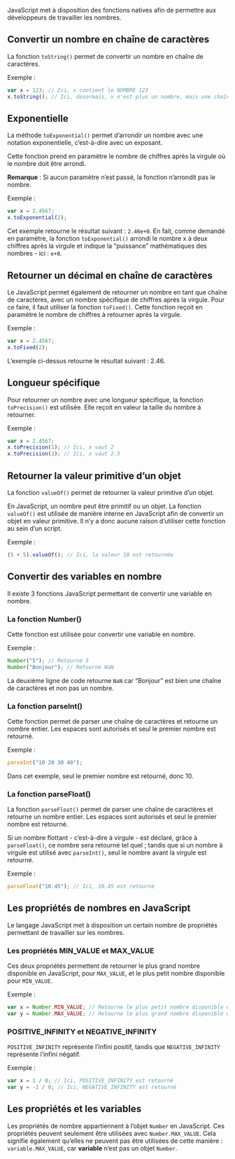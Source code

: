 JavaScript met à disposition des fonctions natives afin de permettre aux développeurs de travailler les nombres.

## Convertir un nombre en chaîne de caractères

La fonction ```toString()``` permet de convertir un nombre en chaîne de caractères.

Exemple :

```js
var x = 123; // Ici, x contient le NOMBRE 123
x.toString(); // Ici, désormais, x n'est plus un nombre, mais une chaîne de caractères
```

## Exponentielle

La méthode ```toExponential()``` permet d’arrondir un nombre avec une notation exponentielle, c’est-à-dire avec un exposant.

Cette fonction prend en paramètre le nombre de chiffres après la virgule où le nombre doit être arrondi.

__Remarque__ : Si aucun paramètre n’est passé, la fonction n’arrondit pas le nombre.

Exemple :

```js
var x = 2.4567;
x.toExponential(2);
```

Cet exemple retourne le résultat suivant : ```2.46e+0```. En fait, comme demandé en paramètre, la fonction ```toExponential()``` arrondi le nombre x à deux chiffres après la virgule et indique la “puissance” mathématiques des nombres - ici : ```e+0```.

## Retourner un décimal en chaîne de caractères

Le JavaScript permet également de retourner un nombre en tant que chaîne de caractères, avec un nombre spécifique de chiffres après la virgule. Pour ce faire, il faut utiliser la fonction ```toFixed()```. Cette fonction reçoit en paramètre le nombre de chiffres à retourner après la virgule. 

Exemple :

```js
var x = 2.4567;
x.toFixed(2);
```

L’exemple ci-dessus retourne le résultat suivant : 2.46.

## Longueur spécifique

Pour retourner un nombre avec une longueur spécifique, la fonction ```toPrecision()``` est utilisée. Elle reçoit en valeur la taille du nombre à retourner. 

Exemple :

```js
var x = 2.4567;
x.toPrecision(1); // Ici, x vaut 2
x.toPrecision(2); // Ici, x vaut 2.5
```

## Retourner la valeur primitive d’un objet

La fonction ```valueOf()``` permet de retourner la valeur primitive d’un objet. 

En JavaScript, un nombre peut être primitif ou un objet. La fonction ```valueOf()``` est utilisée de manière interne en JavaScript afin de convertir un objet en valeur primitive. Il n’y a donc aucune raison d’utiliser cette fonction au sein d’un script. 

Exemple : 

```js
(5 + 5).valueOf(); // Ici, la valeur 10 est retournée
```

## Convertir des variables en nombre

Il existe 3 fonctions JavaScript permettant de convertir une variable en nombre. 

### La fonction Number()

Cette fonction est utilisée pour convertir une variable en nombre. 

Exemple :

```js
Number("5"); // Retourne 5
Number("Bonjour"); // Retourne NaN
```

La deuxième ligne de code retourne ```NaN``` car “Bonjour” est bien une chaîne de caractères et non pas un nombre.

### La fonction parseInt()

Cette fonction permet de parser une chaîne de caractères et retourne un nombre entier. Les espaces sont autorisés et seul le premier nombre est retourné. 

Exemple :

```js
parseInt("10 20 30 40");
```

Dans cet exemple, seul le premier nombre est retourné, donc 10.

### La fonction parseFloat()

La fonction ```parseFloat()``` permet de parser une chaîne de caractères et retourne un nombre entier. Les espaces sont autorisés et seul le premier nombre est retourné. 

Si un nombre flottant - c’est-à-dire à virgule - est déclaré, grâce à ```parseFloat()```, ce nombre sera retourné tel quel ; tandis que si un nombre à virgule est utilisé avec ```parseInt()```, seul le nombre avant la virgule est retourné. 

Exemple :

```js
parseFloat("10.45"); // Ici, 10.45 est retourné
```

## Les propriétés de nombres en JavaScript

Le langage JavaScript met à disposition un certain nombre de propriétés permettant de travailler sur les nombres. 

### Les propriétés MIN_VALUE et MAX_VALUE

Ces deux propriétés permettent de retourner le plus grand nombre disponible en JavaScript, pour ```MAX_VALUE```, et le plus petit nombre disponible pour ```MIN_VALUE```.

Exemple :

```js
var x = Number.MIN_VALUE; // Retourne le plus petit nombre disponible en Javascript
var y = Number.MAX_VALUE; // Retourne le plus grand nombre disponible en Javascript
```

### POSITIVE_INFINITY et NEGATIVE_INFINITY

```POSITIVE_INFINITY``` représente l’infini positif, tandis que ```NEGATIVE_INFINITY``` représente l’infini négatif. 

Exemple :

```js
var x = 1 / 0; // Ici, POSITIVE_INFINITY est retourné
var y = -1 / 0; // Ici, NEGATIVE_INFINITY est retourné
```

## Les propriétés et les variables

Les propriétés de nombre appartiennent à l’objet ```Number``` en JavaScript. Ces propriétés peuvent seulement être utilisées avec ```Number.MAX_VALUE```. Cela signifie également qu’elles ne peuvent pas être utilisées de cette manière : ```variable.MAX_VALUE```, car **variable** n’est pas un objet ```Number```.
